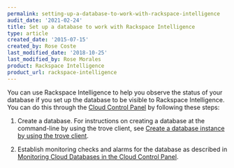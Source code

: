 ```yaml
---
permalink: setting-up-a-database-to-work-with-rackspace-intelligence
audit_date: '2021-02-24'
title: Set up a database to work with Rackspace Intelligence
type: article
created_date: '2015-07-15'
created_by: Rose Coste
last_modified_date: '2018-10-25'
last_modified_by: Rose Morales
product: Rackspace Intelligence
product_url: rackspace-intelligence
---
```


You can use Rackspace Intelligence to help you observe the status of your
database if you set up the database to be visible to Rackspace Intelligence. You
can do this through the [Cloud Control Panel](https://login.rackspace.com/) by
following these steps:

1. Create a database. For instructions on creating a database at the
    command-line by using the trove client, see [Create a database instance by using the trove client](https://docs.rackspace.com/docs/cloud-databases/v1/developer-guide/#create-a-database-instance-by-using-the-trove-client).

2. Establish monitoring checks and alarms for the database as described in
    [Monitoring Cloud Databases in the Cloud Control Panel](/support/how-to/monitoring-cloud-databases-in-the-cloud-control-panel).

